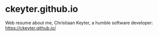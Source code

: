 # ckeyter.github.io

Web resume about me, Christiaan Keyter, a humble software developer: https://ckeyter.github.io/
